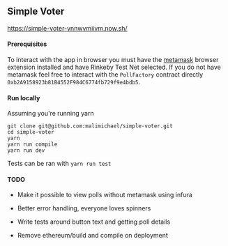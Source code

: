 ## Simple Voter

https://simple-voter-vnnwvmiivm.now.sh/

#### Prerequisites

To interact with the app in browser you must have the [metamask](https://metamask.io/) browser extension installed and have Rinkeby Test Net selected. If you do not have metamask feel free to interact with the `PollFactory` contract directly `0xb2A9158923b81B4552F984C6774fb729f9e4bdb5`.

#### Run locally

Assuming you're running yarn

```
git clone git@github.com:malimichael/simple-voter.git
cd simple-voter
yarn
yarn run compile
yarn run dev
```

Tests can be ran with `yarn run test`

#### TODO

* Make it possible to view polls without metamask using infura

- Better error handling, everyone loves spinners

- Write tests around button text and getting poll details

- Remove ethereum/build and compile on deployment
